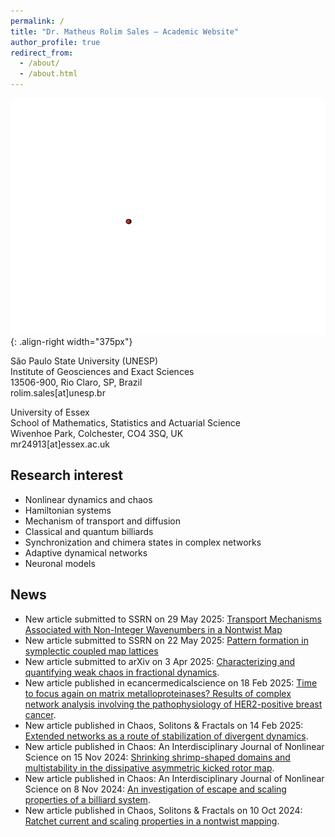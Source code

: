 ```yaml
---
permalink: /
title: "Dr. Matheus Rolim Sales – Academic Website"
author_profile: true
redirect_from: 
  - /about/
  - /about.html
---
```


![Illustration of combining vision and language modalities](/images/lorenz.gif){: .align-right width="375px"}

São Paulo State University (UNESP)\
Institute of Geosciences and Exact Sciences\
13506-900, Rio Claro, SP, Brazil\
rolim.sales[at]unesp.br

University of Essex\
School of Mathematics, Statistics and Actuarial Science\
Wivenhoe Park, Colchester, CO4 3SQ, UK\
mr24913[at]essex.ac.uk

## Research interest

* Nonlinear dynamics and chaos
* Hamiltonian systems
* Mechanism of transport and diffusion
* Classical and quantum billiards
* Synchronization and chimera states in complex networks
* Adaptive dynamical networks
* Neuronal models

## News

* New article submitted to SSRN on 29 May 2025: [Transport Mechanisms Associated with Non-Integer Wavenumbers in a Nontwist Map]([https://papers.ssrn.com/sol3/papers.cfm?abstract_id=5265393](https://papers.ssrn.com/sol3/papers.cfm?abstract_id=5273501))
* New article submitted to SSRN on 22 May 2025: [Pattern formation in symplectic coupled map lattices](https://papers.ssrn.com/sol3/papers.cfm?abstract_id=5265393)
* New article submitted to arXiv on 3 Apr 2025: [Characterizing and quantifying weak chaos in fractional dynamics](https://arxiv.org/abs/2504.03007).
* New article published in ecancermedicalscience on 18 Feb 2025: [Time to focus again on matrix metalloproteinases? Results of complex network analysis involving the pathophysiology of HER2-positive breast cancer](https://ecancer.org/en/journal/article/1850-time-to-focus-again-on-matrix-metalloproteinases-results-of-complex-network-analysis-involving-the-pathophysiology-of-her2-positive-breast-cancer).
* New article published in Chaos, Solitons & Fractals on 14 Feb 2025: [Extended networks as a route of stabilization of divergent dynamics](https://www.sciencedirect.com/science/article/abs/pii/S0960077925001286?via%3Dihub).
* New article published in Chaos: An Interdisciplinary Journal of Nonlinear Science on 15 Nov 2024: [Shrinking shrimp-shaped domains and multistability in the dissipative asymmetric kicked rotor map](https://doi.org/10.1063/5.0233324).
* New article published in Chaos: An Interdisciplinary Journal of Nonlinear Science on 8 Nov 2024: [An investigation of escape and scaling properties of a billiard system](https://doi.org/10.1063/5.0222215).
* New article published in Chaos, Solitons & Fractals on 10 Oct 2024: [Ratchet current and scaling properties in a nontwist mapping](https://doi.org/10.1016/j.chaos.2024.115614).
